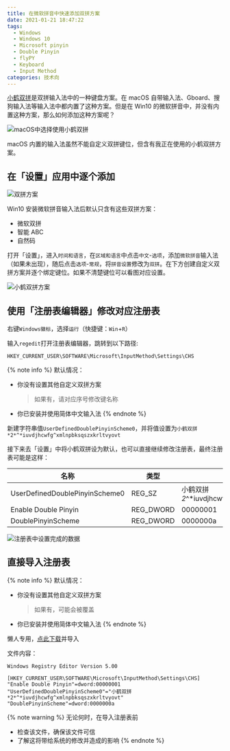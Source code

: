 ```yaml
---
title: 在微软拼音中快速添加双拼方案
date: 2021-01-21 18:47:22
tags:
  - Windows
  - Windows 10
  - Microsoft pinyin
  - Double Pinyin
  - flyPY
  - Keyboard
  - Input Method
categories: 技术向
---
```


[小鹤双拼](https://www.flypy.com/pin.html)是双拼输入法中的一种键盘方案。在 macOS 自带输入法、Gboard、搜狗输入法等输入法中都内置了这种方案。但是在 Win10 的微软拼音中，并没有内置这种方案，那么如何添加这种方案呢？<!-- 这个开头绝对受上一篇影响了 -->

<!-- more -->

![macOS中选择使用小鹤双拼](https://cdn.jsdelivr.net/gh/Misaka13514/asset@main/blog/_posts/xiaohe-mspinyin/macos.png)

macOS 内置的输入法虽然不能自定义双拼键位，但含有我正在使用的小鹤双拼方案。

## 在「设置」应用中逐个添加

![双拼方案](https://cdn.jsdelivr.net/gh/Misaka13514/asset@main/blog/_posts/xiaohe-mspinyin/Settings.png)

Win10 安装微软拼音输入法后默认只含有这些双拼方案：

- 微软双拼
- 智能 ABC
- 自然码

打开「设置」，进入`时间和语言`，在`区域和语言`中点击`中文`-`选项`，添加`微软拼音`输入法（如果未出现），随后点击`选项`-`常规`，将`拼音设置`修改为`双拼`。在下方创建自定义双拼方案并逐个绑定键位。如果不清楚键位可以看图对应设置。

![小鹤双拼方案](https://cdn.jsdelivr.net/gh/Misaka13514/asset@main/blog/_posts/xiaohe-mspinyin/layout.png)

## 使用「注册表编辑器」修改对应注册表

右键`Windows徽标`，选择`运行`（快捷键：`Win`+`R`）

输入`regedit`打开注册表编辑器，跳转到以下路径:

```text
HKEY_CURRENT_USER\SOFTWARE\Microsoft\InputMethod\Settings\CHS
```

{% note info %}
默认情况：

- 你没有设置其他自定义双拼方案
  > 如果有，请对应序号修改键名称
- 你已安装并使用简体中文输入法
  {% endnote %}

新建字符串值`UserDefinedDoublePinyinScheme0`，并将值设置为`小鹤双拼*2*^*iuvdjhcwfg^xmlnpbksqszxkrltvyovt`

接下来去「设置」中将小鹤双拼设为默认，也可以直接继续修改注册表，最终注册表可能是这样：

| 名称 | 类型 | 数据 |
| -- | -- | -- |
| UserDefinedDoublePinyinScheme0 | REG_SZ    | 小鹤双拼*2*^\*iuvdjhcwfg^xmlnpbksqszxkrltvyovt |
| Enable Double Pinyin           | REG_DWORD | 00000001                                       |
| DoublePinyinScheme             | REG_DWORD | 0000000a                                       |

![注册表中设置完成的数据](https://cdn.jsdelivr.net/gh/Misaka13514/asset@main/blog/_posts/xiaohe-mspinyin/Registry.png)

## 直接导入注册表

{% note info %}
默认情况：

- 你没有设置其他自定义双拼方案
  > 如果有，可能会被覆盖
- 你已安装并使用简体中文输入法
  {% endnote %}

懒人专用，[点此下载](xiaohe.reg)并导入

文件内容：

```reg
Windows Registry Editor Version 5.00

[HKEY_CURRENT_USER\SOFTWARE\Microsoft\InputMethod\Settings\CHS]
"Enable Double Pinyin"=dword:00000001
"UserDefinedDoublePinyinScheme0"="小鹤双拼*2*^*iuvdjhcwfg^xmlnpbksqszxkrltvyovt"
"DoublePinyinScheme"=dword:0000000a
```

{% note warning %}
无论何时，在导入注册表前

- 检查该文件，确保该文件可信
- 了解这将带给系统的修改并造成的影响
  {% endnote %}
